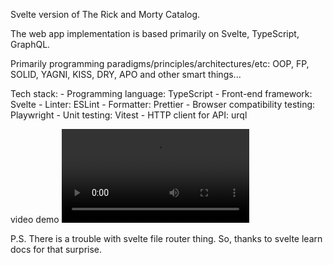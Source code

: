 Svelte version of The Rick and Morty Catalog.

The web app implementation is based primarily on Svelte, TypeScript, GraphQL.

Primarily programming paradigms/principles/architectures/etc: OOP, FP, SOLID, YAGNI, KISS, DRY, APO and other smart things...

Tech stack:
    - Programming language: TypeScript
    - Front-end framework: Svelte
    - Linter: ESLint
    - Formatter: Prettier
    - Browser compatibility testing: Playwright
    - Unit testing: Vitest
    - HTTP client for API: urql


video demo 
![](media/tramc-v-svelte-ts-graphql-demo-vid.mp4)

P.S.
There is a trouble with svelte file router thing. So, thanks to svelte learn docs for that surprise.

